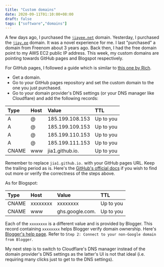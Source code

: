 ```yaml
---
title: "Custom domains"
date: 2020-09-11T01:10:00+08:00
draft: false
tags: ["software","domains"]
---
```

A few days ago, I purchased the [`jiayee.net`](https://jiayee.net) domain. Yesterday, I purchased the [`jiay.ee`](https://young.jiay.ee) domain. It was a novel experience for me. I last "purchased" a domain from Freenom about 3 years ago. Back then, I had the free domain point to my AWS EC2 public IP address. This week, my custom domains are pointing towards GitHub pages and Blogspot respectively.

For GitHub pages, I followed a guide which is similar to [this one by Rich](https://richpauloo.github.io/2019-11-17-Linking-a-Custom-Domain-to-Github-Pages/).

- Get a domain.
- Go to your GitHub pages repository and set the custom domain to the one you just purchased.
- Go to your domain provider's DNS settings (or your DNS manager like Cloudflare) and add the following records:

| Type  | Host | Value           | TTL       |
|:------|:-----|:----------------|:----------|
| A     | @    | 185.199.108.153 | Up to you |
| A     | @    | 185.199.109.153 | Up to you |
| A     | @    | 185.199.110.153 | Up to you |
| A     | @    | 185.199.111.153 | Up to you |
| CNAME | www  | jia1.github.io. | Up to you |

Remember to replace `jia1.github.io.` with your GitHub pages URL. Keep the trailing period as is. Here's the [GitHub's official docs](https://docs.github.com/en/github/working-with-github-pages/managing-a-custom-domain-for-your-github-pages-site#about-custom-domain-configuration) if you wish to find out more or verify the correctness of the steps above.

As for Blogspot:

| Type  | Host     | Value           | TTL       |
|:------|:---------|:----------------|:----------|
| CNAME | xxxxxxxx | xxxxxxxx        | Up to you |
| CNAME | www      | ghs.google.com. | Up to you |

Each of the `xxxxxxxx` is a different value and is provided by Blogger. This record containing `xxxxxxxx` helps Blogger verify domain ownership. Here's [Blogger's help page](https://support.google.com/blogger/answer/1233387). Refer to `Step 2: Connect to your non-Google domain from Blogger`.

My next step is to switch to Cloudflare's DNS manager instead of the domain provider's DNS settings as the latter's UI is not that ideal (i.e. requiring many clicks just to get to the DNS settings).
